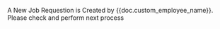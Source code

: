 <p>A New Job Requestion is Created by {{doc.custom_employee_name}}. Please check and perform next process</p>
